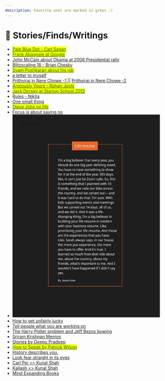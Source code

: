 ```yaml
---
description: Favorite ones are marked in green :)
---
```


# 🔗 Stories/Finds/Writings

* [<mark style="color:green;">Pale Blue Dot - Carl Sagan</mark>](https://www.youtube.com/watch?v=wupToqz1e2g)
* [<mark style="color:green;">Frank Abagnale at Google</mark> ](https://www.youtube.com/watch?v=vsMydMDi3rI)
* [John McCain about Obama at 2008 Presidential rally](https://www.youtube.com/watch?v=JIjenjANqAk)
* [Blitzscaling 18 - Brian Chesky](https://www.youtube.com/watch?v=W608u6sBFpo)
* [<mark style="color:green;">Syam Pushkaran about his job</mark>](https://www.youtube.com/watch?v=9k5RU\_detl0)
* [a letter to myself](https://www.youtube.com/watch?v=JSIzFoopkWA)
* [Prithviraj in Nere Chowe -1 ||](https://www.youtube.com/watch?v=oi72\_HHDWY4) [Prithviraj in Nere Chowe -2](https://www.youtube.com/watch?v=rBA\_OWjrOyU)
* [<mark style="color:green;">Anxiously Yours - Rohan Joshi</mark>](https://www.youtube.com/watch?v=nXvQX3MNcmc)
* [<mark style="color:green;">Jack Dorsey at Startup School 2013</mark>](https://www.youtube.com/watch?v=wEQawgkCMOU\&t)
* [Rules - Nikita ](https://wiki.nikiv.dev/focusing/rules#life)
* [One small thing ](https://ava.substack.com/p/one-small-thing)
* [<mark style="color:green;">Steve Jobs on life</mark> ](https://www.youtube.com/watch?v=kYfNvmF0Bqw)
* [Focus is about saying no](https://www.youtube.com/watch?v=H8eP99neOVs)
* ![](../.gitbook/assets/GMpHMnzWoAATAG1.jpeg)
* [How to get unfairly lucky ](https://betterhumans.pub/how-to-get-unfairly-lucky-in-life-5843a353386b)
* [Tell people what you are working on ](https://medium.com/the-ascent/you-can-attract-luck-simply-by-telling-people-what-you-are-working-on-22819ffcd874)
* [The Harry Potter problem and Jeff Bezos bowing ](http://glinden.blogspot.com/2006/03/early-amazon-similarities.html)
* [Sriram Krishnan Memos ](https://sriramk.com/memos.html)
* [Stories by Deepu Pradeep ](http://deepu.me/)
* [<mark style="color:green;">How to Speak by Patrick Wilson</mark> ](https://www.youtube.com/watch?v=Unzc731iCUY\&list=PLoC2xDgOJZ64B9woZxNpr-yoCwPYTlS-6\&index=3\&t=1s)
* [History describes you.](https://www.youtube.com/watch?v=Vknhe2CbvmI\&feature=youtu.be)&#x20;
* [Look fear straight in its eyes ](https://www.youtube.com/watch?v=lPMH7OFrgL0)
* [Carl Pei <> Kunal Shah](https://www.youtube.com/watch?v=WsHt6-\_Pk40)&#x20;
* [Kailash <> Kunal Shah ](https://www.youtube.com/watch?v=99J0tQOV5ks)
* [Mind Expanding Books ](https://github.com/hackerkid/Mind-Expanding-Books#mind-expanding-books)
